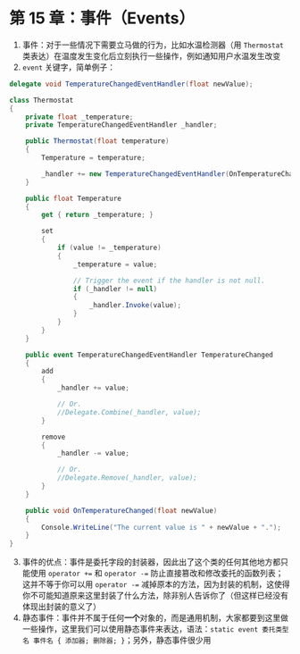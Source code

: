 # 第 15 章：事件（Events）

1. 事件：对于一些情况下需要立马做的行为，比如水温检测器（用 `Thermostat` 类表达）在温度发生变化后立刻执行一些操作，例如通知用户水温发生改变
2. `event` 关键字，简单例子：

```csharp
delegate void TemperatureChangedEventHandler(float newValue);

class Thermostat
{
    private float _temperature;
    private TemperatureChangedEventHandler _handler;

    public Thermostat(float temperature)
    {
        Temperature = temperature;

        _handler += new TemperatureChangedEventHandler(OnTemperatureChanged);
    }

    public float Temperature
    {
        get { return _temperature; }

        set
        {
            if (value != _temperature)
            {
                _temperature = value;

                // Trigger the event if the handler is not null.
                if (_handler != null)
                {
                    _handler.Invoke(value);
                }
            }
        }
    }

    public event TemperatureChangedEventHandler TemperatureChanged
    {
        add
        {
            _handler += value;

            // Or.
            //Delegate.Combine(_handler, value);
        }

        remove
        {
            _handler -= value;

            // Or.
            //Delegate.Remove(_handler, value);
        }
    }

    public void OnTemperatureChanged(float newValue)
    {
        Console.WriteLine("The current value is " + newValue + ".");
    }
}
```

3. 事件的优点：事件是委托字段的封装器，因此出了这个类的任何其他地方都只能使用 `operator +=` 和 `operator -=` 防止直接篡改和修改委托的函数列表；这并不等于你可以用 `operator -=` 减掉原本的方法，因为封装的机制，这使得你不可能知道原来这里封装了什么方法，除非别人告诉你了（但这样已经没有体现出封装的意义了）
4. 静态事件：事件并不属于任何**一个**对象的，而是通用机制，大家都要到这里做一些操作，这里我们可以使用静态事件来表达，语法：`static event 委托类型名 事件名 { 添加器; 删除器; }`；另外，静态事件很少用